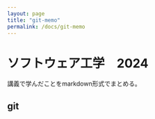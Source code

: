 ```yaml
---
layout: page
title: "git-memo"
permalink: /docs/git-memo
---
```


# ソフトウェア工学　2024

講義で学んだことをmarkdown形式でまとめる。

## git